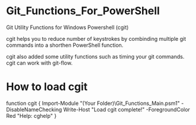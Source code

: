 # Git_Functions_For_PowerShell
Git Utility Functions for Windows Powershell (cgit)

cgit helps you to reduce number of keystrokes by combinding multiple git commands into a shorthen PowerShell function.

cgit also added some utility functions such as timing your git commands. cgit can work with git-flow.

# How to load cgit
function cgit {
  Import-Module "(Your Folder)\Git_Functions_Main.psm1" -DisableNameChecking
  Write-Host "Load cgit complete!" -ForegroundColor Red 
  "Help: cghelp"
}
